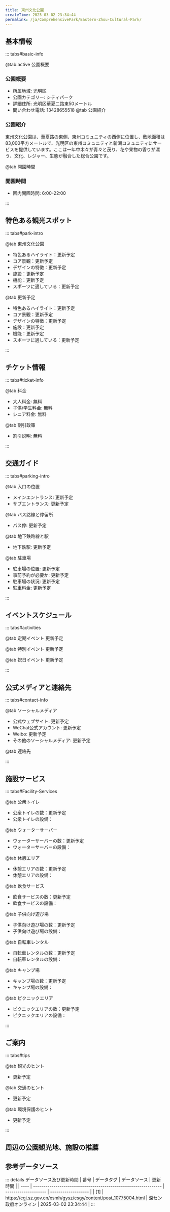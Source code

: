 ```yaml
---
title: 東州文化公園
createTime: 2025-03-02 23:34:44
permalink: /ja/ComprehensivePark/Eastern-Zhou-Cultural-Park/
---
```



<script setup>
import ImageSwiper from '/.vuepress/theme/components/ImageSwiper.vue'
// 轮播图数据
const swiperItems = [
    {
                link: 'https://cgj.sz.gov.cn/img/4/4005/4005858/10775004.jpg',
                title: '東州文化公園',
                description: '',
                author: '深セン政府オンライン',
                date: '2025/03/03'
                },
  {
                link: 'https://cgj.sz.gov.cn/img/4/4005/4005858/10775004.jpg',
                title: '東州文化公園',
                description: '',
                author: '深セン政府オンライン',
                date: '2025/03/03'
                }
]
// 配置项
const swiperConfig = {
  height: 500,
  showInfo: true
}
</script>
<!-- 轮播图组件 -->
<ImageSwiper :items="swiperItems" :config="swiperConfig" />



## 基本情報

::: tabs#basic-info

@tab:active 公園概要
### 公園概要
- 所属地域: 光明区
- 公園カテゴリー: シティパーク
- 詳細住所: 光明区華夏二路東50メートル
- 問い合わせ電話: 13428655518
@tab 公園紹介
### 公園紹介
東州文化公園は、華夏路の東側、東州コミュニティの西側に位置し、敷地面積は83,000平方メートルで、光明区の東州コミュニティと新湖コミュニティにサービスを提供しています。ここは一年中木々が青々と茂り、花や果物の香りが漂う、文化、レジャー、生態が融合した総合公園です。

@tab 開園時間

### 開園時間
- 園内開園時間: 6:00-22:00

:::

## 特色ある観光スポット

::: tabs#park-intro

@tab 東州文化公園
<ImageCard
image="https://cgj.sz.gov.cn/images/index20230710_1.png"
    title="東州文化公園"
    description="東州文化公園は、文化展示エリア、レジャー娯楽エリア、生態体験エリアに分かれており、芸術文化広場、展示スタンド、活動・フィットネスセンター、子供の遊び場、歌舞センター、レジャー広場などのアトラクションがあります。経度と緯度が絡み合い、縦横の方向が整然と配置され、“清らかで、静かで、調和のとれた”自然生態都市景観を十分に反映しています。"
    date=""
    author="深セン政府オンライン"
/>


- 特色あるハイライト：更新予定
- コア景観：更新予定
- デザインの特徴：更新予定
- 施設：更新予定
- 機能：更新予定
- スポーツに適している：更新予定

@tab 更新予定
<ImageCard
image="https://cgj.sz.gov.cn/images/index20230710_1.png"
    title="東州文化公園"
    description="東州文化公園は、文化展示エリア、レジャー娯楽エリア、生態体験エリアに分かれており、芸術文化広場、展示スタンド、活動・フィットネスセンター、子供の遊び場、歌舞センター、レジャー広場などのアトラクションがあります。経度と緯度が絡み合い、縦横の方向が整然と配置され、“清らかで、静かで、調和のとれた”自然生態都市景観を十分に反映しています。"
    date=""
    author="深セン政府オンライン"
/>


- 特色あるハイライト：更新予定
- コア景観：更新予定
- デザインの特徴：更新予定
- 施設：更新予定
- 機能：更新予定
- スポーツに適している：更新予定

:::

## チケット情報

::: tabs#ticket-info

@tab 料金
- 大人料金: 無料
- 子供/学生料金: 無料
- シニア料金: 無料

@tab 割引政策
- 割引説明: 無料

:::

## 交通ガイド

::: tabs#parking-intro

@tab 入口の位置
- メインエントランス: 更新予定
- サブエントランス: 更新予定

@tab バス路線と停留所
- バス停: 更新予定

@tab 地下鉄路線と駅
- 地下鉄駅: 更新予定

@tab 駐車場
- 駐車場の位置: 更新予定
- 事前予約が必要か: 更新予定
- 駐車場の状況: 更新予定
- 駐車料金: 更新予定

:::

## イベントスケジュール

::: tabs#activities

@tab 定期イベント
更新予定

@tab 特別イベント
更新予定

@tab 祝日イベント
更新予定

:::

## 公式メディアと連絡先

::: tabs#contact-info

@tab ソーシャルメディア
- 公式ウェブサイト: 更新予定
- WeChat公式アカウント: 更新予定
- Weibo: 更新予定
- その他のソーシャルメディア: 更新予定

@tab 連絡先

:::

## 施設サービス

::: tabs#Facility-Services

@tab 公衆トイレ
- 公衆トイレの数：更新予定
- 公衆トイレの設備：

@tab ウォーターサーバー
- ウォーターサーバーの数：更新予定
- ウォーターサーバーの設備：

@tab 休憩エリア
- 休憩エリアの数：更新予定
- 休憩エリアの設備：

@tab 飲食サービス
- 飲食サービスの数：更新予定
- 飲食サービスの設備：

@tab 子供向け遊び場
- 子供向け遊び場の数：更新予定
- 子供向け遊び場の設備：

@tab 自転車レンタル
- 自転車レンタルの数：更新予定
- 自転車レンタルの設備：

@tab キャンプ場
- キャンプ場の数：更新予定
- キャンプ場の設備：

@tab ピクニックエリア
- ピクニックエリアの数：更新予定
- ピクニックエリアの設備：

:::

## ご案内

::: tabs#tips

@tab 観光のヒント
- 更新予定

@tab 交通のヒント
- 更新予定

@tab 環境保護のヒント
- 更新予定

:::

## 周辺の公園観光地、施設の推薦

<CardGrid>
  <ImageCard
        image="http://cgj.sz.gov.cn/img/4/4005/4005859/10775005.jpg"
        title="紅花山公園"
        description="紅花山公園は深セン市光明区公明街に位置し、公明街事務所と公明中学校の近くにあります。公園内には高低差のある二つの尾根があり、二つの丘の頂上には大きさの異なる二つのレジャーパビリオンが建てられています。標高100メートルの紅花山に登り、遠くを眺めると、建物、木々、花、植物が互いに影を落としているのが見えます。公園は地形に"
        href="/ja/ComprehensivePark/Honghuashan Park"
        author="深セン政府オンライン"
        date="2025/01/02"
      />
      <ImageCard
        image="http://cgj.sz.gov.cn/img/4/4005/4005859/10775005.jpg"
        title="紅花山公園"
        description="紅花山公園は深セン市光明区公明街に位置し、公明街事務所と公明中学校の近くにあります。公園内には高低差のある二つの尾根があり、二つの丘の頂上には大きさの異なる二つのレジャーパビリオンが建てられています。標高100メートルの紅花山に登り、遠くを眺めると、建物、木々、花、植物が互いに影を落としているのが見えます。公園は地形に"
        href="/ja/ComprehensivePark/Honghuashan Park"
        author="深セン政府オンライン"
        date="2025/01/02"
      />
    </CardGrid>


## 参考データソース

::: details データソース及び更新時間
| 番号 | データタグ                                                      | データソース         | 更新時間            |
| ---- | --------------------------------------------------------------- | -------------------- | ------------------- |
| [1]  | https://cgj.sz.gov.cn/xsmh/gysz/csgy/content/post_10775004.html | 深セン政府オンライン | 2025-03-02 23:34:44 |
:::

